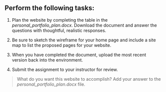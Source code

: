 ## Perform the following tasks:

1. Plan the website by completing the table in the *personal_portfolio_plan.docx*. Download the document and answer the questions with thoughtful, realistic responses. 

2. Be sure to sketch the wireframe for your home page and include a site map to list the proposed pages for your website. 

3. When you have completed the document, upload the most recent version back into the environment. 

4. Submit the assignment to your instructor for review. 

> What do you want this website to accomplish? Add your answer to the *personal_portfolio_plan.docx* file. 